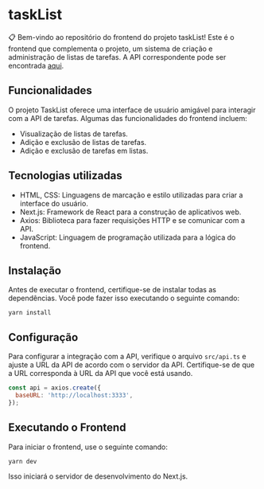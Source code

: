 # taskList 

📋 Bem-vindo ao repositório do frontend do projeto taskList! Este é o frontend que complementa o projeto, um sistema de criação e administração de listas de tarefas. A API correspondente pode ser encontrada [aqui](https://github.com/Kayykky/taskList-api).

## Funcionalidades

O projeto TaskList oferece uma interface de usuário amigável para interagir com a API de tarefas. Algumas das funcionalidades do frontend incluem:

- Visualização de listas de tarefas.
- Adição e exclusão de listas de tarefas.
- Adição e exclusão de tarefas em listas.

## Tecnologias utilizadas

- HTML, CSS: Linguagens de marcação e estilo utilizadas para criar a interface do usuário.
- Next.js: Framework de React para a construção de aplicativos web.
- Axios: Biblioteca para fazer requisições HTTP e se comunicar com a API.
- JavaScript: Linguagem de programação utilizada para a lógica do frontend.

## Instalação

Antes de executar o frontend, certifique-se de instalar todas as dependências. Você pode fazer isso executando o seguinte comando:

```shell
yarn install
```

## Configuração

Para configurar a integração com a API, verifique o arquivo `src/api.ts` e ajuste a URL da API de acordo com o servidor da API. Certifique-se de que a URL corresponda à URL da API que você está usando.

```javascript
const api = axios.create({
  baseURL: 'http://localhost:3333', 
});
```

## Executando o Frontend

Para iniciar o frontend, use o seguinte comando:

```shell
yarn dev
```

Isso iniciará o servidor de desenvolvimento do Next.js.
